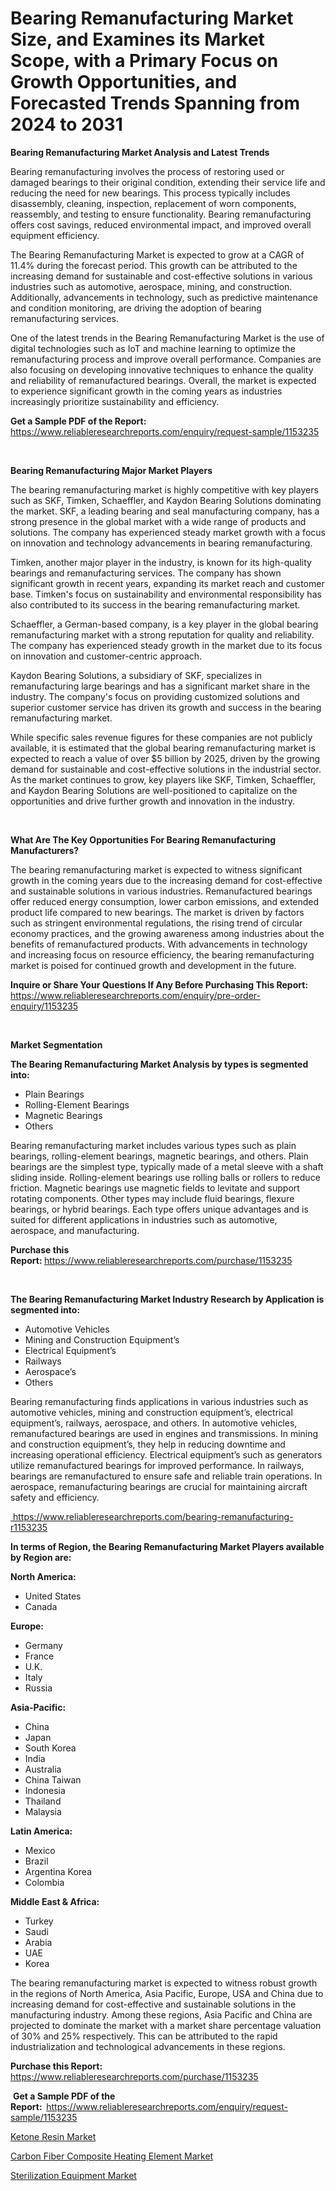 <p><h1>Bearing Remanufacturing Market Size, and Examines its Market Scope, with a Primary Focus on Growth Opportunities, and Forecasted Trends Spanning from 2024 to 2031</h1></p><p><strong>Bearing Remanufacturing Market Analysis and Latest Trends</strong></p>
<p><p>Bearing remanufacturing involves the process of restoring used or damaged bearings to their original condition, extending their service life and reducing the need for new bearings. This process typically includes disassembly, cleaning, inspection, replacement of worn components, reassembly, and testing to ensure functionality. Bearing remanufacturing offers cost savings, reduced environmental impact, and improved overall equipment efficiency.</p><p>The Bearing Remanufacturing Market is expected to grow at a CAGR of 11.4% during the forecast period. This growth can be attributed to the increasing demand for sustainable and cost-effective solutions in various industries such as automotive, aerospace, mining, and construction. Additionally, advancements in technology, such as predictive maintenance and condition monitoring, are driving the adoption of bearing remanufacturing services.</p><p>One of the latest trends in the Bearing Remanufacturing Market is the use of digital technologies such as IoT and machine learning to optimize the remanufacturing process and improve overall performance. Companies are also focusing on developing innovative techniques to enhance the quality and reliability of remanufactured bearings. Overall, the market is expected to experience significant growth in the coming years as industries increasingly prioritize sustainability and efficiency.</p></p>
<p><strong>Get a Sample PDF of the Report:&nbsp;</strong> <a href="https://www.reliableresearchreports.com/enquiry/request-sample/1153235">https://www.reliableresearchreports.com/enquiry/request-sample/1153235</a></p>
<p>&nbsp;</p>
<p><strong>Bearing Remanufacturing Major Market Players</strong></p>
<p><p>The bearing remanufacturing market is highly competitive with key players such as SKF, Timken, Schaeffler, and Kaydon Bearing Solutions dominating the market. SKF, a leading bearing and seal manufacturing company, has a strong presence in the global market with a wide range of products and solutions. The company has experienced steady market growth with a focus on innovation and technology advancements in bearing remanufacturing.</p><p>Timken, another major player in the industry, is known for its high-quality bearings and remanufacturing services. The company has shown significant growth in recent years, expanding its market reach and customer base. Timken's focus on sustainability and environmental responsibility has also contributed to its success in the bearing remanufacturing market.</p><p>Schaeffler, a German-based company, is a key player in the global bearing remanufacturing market with a strong reputation for quality and reliability. The company has experienced steady growth in the market due to its focus on innovation and customer-centric approach.</p><p>Kaydon Bearing Solutions, a subsidiary of SKF, specializes in remanufacturing large bearings and has a significant market share in the industry. The company's focus on providing customized solutions and superior customer service has driven its growth and success in the bearing remanufacturing market.</p><p>While specific sales revenue figures for these companies are not publicly available, it is estimated that the global bearing remanufacturing market is expected to reach a value of over $5 billion by 2025, driven by the growing demand for sustainable and cost-effective solutions in the industrial sector. As the market continues to grow, key players like SKF, Timken, Schaeffler, and Kaydon Bearing Solutions are well-positioned to capitalize on the opportunities and drive further growth and innovation in the industry.</p></p>
<p>&nbsp;</p>
<p><strong>What Are The Key Opportunities For Bearing Remanufacturing Manufacturers?</strong></p>
<p><p>The bearing remanufacturing market is expected to witness significant growth in the coming years due to the increasing demand for cost-effective and sustainable solutions in various industries. Remanufactured bearings offer reduced energy consumption, lower carbon emissions, and extended product life compared to new bearings. The market is driven by factors such as stringent environmental regulations, the rising trend of circular economy practices, and the growing awareness among industries about the benefits of remanufactured products. With advancements in technology and increasing focus on resource efficiency, the bearing remanufacturing market is poised for continued growth and development in the future.</p></p>
<p><strong>Inquire or Share Your Questions If Any Before Purchasing This Report:</strong> <a href="https://www.reliableresearchreports.com/enquiry/pre-order-enquiry/1153235">https://www.reliableresearchreports.com/enquiry/pre-order-enquiry/1153235</a></p>
<p>&nbsp;</p>
<p><strong>Market Segmentation</strong></p>
<p><strong>The Bearing Remanufacturing Market Analysis by types is segmented into:</strong></p>
<p><ul><li>Plain Bearings</li><li>Rolling-Element Bearings</li><li>Magnetic Bearings</li><li>Others</li></ul></p>
<p><p>Bearing remanufacturing market includes various types such as plain bearings, rolling-element bearings, magnetic bearings, and others. Plain bearings are the simplest type, typically made of a metal sleeve with a shaft sliding inside. Rolling-element bearings use rolling balls or rollers to reduce friction. Magnetic bearings use magnetic fields to levitate and support rotating components. Other types may include fluid bearings, flexure bearings, or hybrid bearings. Each type offers unique advantages and is suited for different applications in industries such as automotive, aerospace, and manufacturing.</p></p>
<p><strong>Purchase this Report:&nbsp;</strong><a href="https://www.reliableresearchreports.com/purchase/1153235">https://www.reliableresearchreports.com/purchase/1153235</a></p>
<p>&nbsp;</p>
<p><strong>The Bearing Remanufacturing Market Industry Research by Application is segmented into:</strong></p>
<p><ul><li>Automotive Vehicles</li><li>Mining and Construction Equipment’s</li><li>Electrical Equipment’s</li><li>Railways</li><li>Aerospace’s</li><li>Others</li></ul></p>
<p><p>Bearing remanufacturing finds applications in various industries such as automotive vehicles, mining and construction equipment’s, electrical equipment’s, railways, aerospace, and others. In automotive vehicles, remanufactured bearings are used in engines and transmissions. In mining and construction equipment’s, they help in reducing downtime and increasing operational efficiency. Electrical equipment’s such as generators utilize remanufactured bearings for improved performance. In railways, bearings are remanufactured to ensure safe and reliable train operations. In aerospace, remanufacturing bearings are crucial for maintaining aircraft safety and efficiency.</p></p>
<p><a href="https://www.reliableresearchreports.com/bearing-remanufacturing-r1153235">&nbsp;https://www.reliableresearchreports.com/bearing-remanufacturing-r1153235</a></p>
<p><strong>In terms of Region, the Bearing Remanufacturing Market Players available by Region are:</strong></p>
<p>
    <p> <strong> North America: </strong>
        <ul>
            <li>United States</li>
            <li>Canada</li>
        </ul>
        </p> 
    <p> <strong> Europe: </strong>
        <ul>
            <li>Germany</li>
            <li>France</li>
            <li>U.K.</li>
            <li>Italy</li>
            <li>Russia</li>
        </ul>
        </p> 
    <p> <strong> Asia-Pacific: </strong>
        <ul>
            <li>China</li>
            <li>Japan</li>
            <li>South Korea</li>
            <li>India</li>
            <li>Australia</li>
            <li>China Taiwan</li>
            <li>Indonesia</li>
            <li>Thailand</li>
            <li>Malaysia</li>
        </ul>
        </p> 
    <p> <strong> Latin America: </strong>
        <ul>
            <li>Mexico</li>
            <li>Brazil</li>
            <li>Argentina Korea</li>
            <li>Colombia</li>
        </ul>
        </p> 
    <p> <strong> Middle East & Africa: </strong>
        <ul>
            <li>Turkey</li>
            <li>Saudi</li>
            <li>Arabia</li>
            <li>UAE</li>
            <li>Korea</li>
        </ul>
    </p>
    </p>
<p><p>The bearing remanufacturing market is expected to witness robust growth in the regions of North America, Asia Pacific, Europe, USA and China due to increasing demand for cost-effective and sustainable solutions in the manufacturing industry. Among these regions, Asia Pacific and China are projected to dominate the market with a market share percentage valuation of 30% and 25% respectively. This can be attributed to the rapid industrialization and technological advancements in these regions.</p></p>
<p><strong>Purchase this Report: </strong><a href="https://www.reliableresearchreports.com/purchase/1153235">https://www.reliableresearchreports.com/purchase/1153235</a></p>
<p>&nbsp;<strong>Get a Sample PDF of the Report:&nbsp;&nbsp;</strong><a href="https://www.reliableresearchreports.com/enquiry/request-sample/1153235">https://www.reliableresearchreports.com/enquiry/request-sample/1153235</a></p>
<p><strong></strong></p>
<p><p><a href="https://www.linkedin.com/pulse/ketone-resin-market-size-examines-its-scope-primary-focus-growth-bselc?trackingId=xB0TP%2FqgYKOWRPG59ZVqYg%3D%3D">Ketone Resin Market</a></p><p><a href="https://www.linkedin.com/pulse/carbon-fiber-composite-heating-element-market-size-furnishes-r3j2c?trackingId=qMHNnjY5Fn6UgjLs63LQxg%3D%3D">Carbon Fiber Composite Heating Element Market</a></p><p><a href="https://www.linkedin.com/pulse/sterilization-equipment-market-size-reveals-best-marketing-x8vpe?trackingId=aVlgVt7e5lCjCbYQih%2FfrQ%3D%3D">Sterilization Equipment Market</a></p></p>